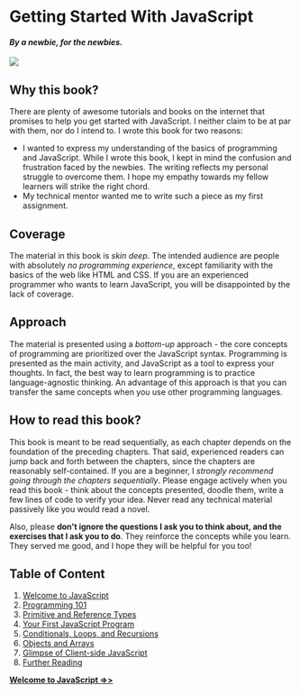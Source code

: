 # Getting Started With JavaScript 
#### _By a newbie, for the newbies._           

![](https://github.com/datasouvik/getting_started_with_javascript/blob/master/Assets/cover.gif)

## Why this book?
There are plenty of awesome tutorials and books on the internet that promises to help you get started with JavaScript. I neither claim to be at par with them, nor do I intend to. I wrote this book for two reasons:
  - I wanted to express my understanding of the basics of programming and JavaScript. While I wrote this book, I kept in mind the confusion and frustration faced by the newbies. The writing reflects my personal struggle to overcome them. I hope my empathy towards my fellow learners will strike the right chord.
  - My technical mentor wanted me to write such a piece as my first assignment.

## Coverage
The material in this book is _skin deep_. The intended audience are people with absolutely _no programming experience_, except familiarity with the basics of the web like HTML and CSS. If you are an experienced programmer who wants to learn JavaScript, you will be disappointed by the lack of coverage.  

## Approach
The material is presented using a _bottom-up_ approach - the core concepts of programming are prioritized over the JavaScript syntax. Programming is presented as the main activity, and JavaScript as a tool to express your thoughts. In fact, the best way to learn programming is to practice language-agnostic thinking. An advantage of this approach is that you can transfer the same concepts when you use other programming languages.

## How to read this book?
This book is meant to be read sequentially, as each chapter depends on the foundation of the preceding chapters. That said, experienced readers can jump back and forth between the chapters, since the chapters are reasonably self-contained. If you are a beginner, I _strongly recommend going through the chapters sequentially_. Please engage actively when you read this book - think about the concepts presented, doodle them, write a few lines of code to verify your idea. Never read any technical material passively like you would read a novel.

Also, please __don't ignore the questions I ask you to think about, and the exercises that I ask you to do__. They reinforce the concepts while you learn. They served me good, and I hope they will be helpful for you too! 


## Table of Content
  1. [Welcome to JavaScript](https://github.com/datasouvik/getting_started_with_javascript/blob/master/Chapters/1_welcome_to_javascript.md)
  2. [Programming 101](https://github.com/datasouvik/getting_started_with_javascript/blob/master/Chapters/2_programming101.md)
  3. [Primitive and Reference Types](https://github.com/datasouvik/getting_started_with_javascript/blob/master/Chapters/3_primitive_and_reference_types.md)
  4. [Your First JavaScript Program](https://github.com/datasouvik/getting_started_with_javascript/blob/master/Chapters/4_your_first_javascript_program.md)
  5. [Conditionals, Loops, and Recursions](https://github.com/datasouvik/getting_started_with_javascript/blob/master/Chapters/5_conditionals_loops_recursions.md)
  6. [Objects and Arrays](https://github.com/datasouvik/getting_started_with_javascript/blob/master/Chapters/6_objects_and_arrays.md)
  7. [Glimpse of Client-side JavaScript](https://github.com/datasouvik/getting_started_with_javascript/blob/master/Chapters/7_glimpse_of_clientside_javascript.md)    
  8. [Further Reading](https://github.com/datasouvik/getting_started_with_javascript/blob/master/Chapters/8_further_reading.md)     


[__Welcome to JavaScript =>>__](https://github.com/datasouvik/getting_started_with_javascript/blob/master/Chapters/1_welcome_to_javascript.md) 
